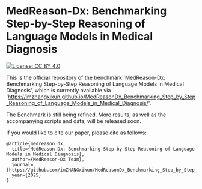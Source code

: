 # MedReason-Dx: Benchmarking Step-by-Step Reasoning of Language Models in Medical Diagnosis

[![License: CC BY 4.0](https://img.shields.io/badge/License-CC_BY_4.0-lightgrey.svg)](https://creativecommons.org/licenses/by-nc/4.0/)

This is the official repository of the benchmark 'MedReason-Dx: Benchmarking Step-by-Step Reasoning of Language Models in Medical Diagnosis', which is currently available via 'https://imzhangxikun.github.io/MedReasonDx_Benchmarking_Step_by_Step_Reasoning_of_Language_Models_in_Medical_Diagnosis/'.

The Benchmark is still being refined. More results, as well as the accompanying scripts and data, will be released soon.

If you would like to cite our paper, please cite as follows:

```
@article{medreason_dx,
  title={MedReason-Dx: Benchmarking Step-by-Step Reasoning of Language Models in Medical Diagnosis},
  author={MedReason-Dx Team},
  journal={https://github.com/imZHANGxikun/MedReasonDx_Benchmarking_Step_by_Step_Reasoning_of_Language_Models_in_Medical_Diagnosis},
  year={2025}
}
```
